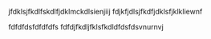 jfdklsjfkdlfskdlfjdklmckdlsienjiij
fdjkfjdlsjfkdfjdklsfjklkliewnf

fdfdfdsfdfdfdfs
fdfdjfkdljfklsfkdldfdsfdsvnurnvj
